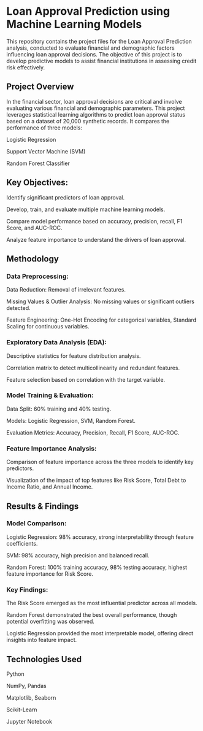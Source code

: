 # Loan Approval Prediction using Machine Learning Models
This repository contains the project files for the Loan Approval Prediction analysis, conducted to evaluate financial and demographic factors influencing loan approval decisions. The objective of this project is to develop predictive models to assist financial institutions in assessing credit risk effectively.
## Project Overview
In the financial sector, loan approval decisions are critical and involve evaluating various financial and demographic parameters. This project leverages statistical learning algorithms to predict loan approval status based on a dataset of 20,000 synthetic records. It compares the performance of three models:

Logistic Regression

Support Vector Machine (SVM)

Random Forest Classifier
## Key Objectives:

Identify significant predictors of loan approval.

Develop, train, and evaluate multiple machine learning models.

Compare model performance based on accuracy, precision, recall, F1 Score, and AUC-ROC.

Analyze feature importance to understand the drivers of loan approval.
## Methodology
### Data Preprocessing:

Data Reduction: Removal of irrelevant features.

Missing Values & Outlier Analysis: No missing values or significant outliers detected.

Feature Engineering: One-Hot Encoding for categorical variables, Standard Scaling for continuous variables.
### Exploratory Data Analysis (EDA):

Descriptive statistics for feature distribution analysis.

Correlation matrix to detect multicollinearity and redundant features.

Feature selection based on correlation with the target variable.

### Model Training & Evaluation:

Data Split: 60% training and 40% testing.

Models: Logistic Regression, SVM, Random Forest.

Evaluation Metrics: Accuracy, Precision, Recall, F1 Score, AUC-ROC.

### Feature Importance Analysis:

Comparison of feature importance across the three models to identify key predictors.

Visualization of the impact of top features like Risk Score, Total Debt to Income Ratio, and Annual Income.
## Results & Findings
### Model Comparison:

Logistic Regression: 98% accuracy, strong interpretability through feature coefficients.

SVM: 98% accuracy, high precision and balanced recall.

Random Forest: 100% training accuracy, 98% testing accuracy, highest feature importance for Risk Score.

### Key Findings:

The Risk Score emerged as the most influential predictor across all models.

Random Forest demonstrated the best overall performance, though potential overfitting was observed.

Logistic Regression provided the most interpretable model, offering direct insights into feature impact.

## Technologies Used
Python

NumPy, Pandas

Matplotlib, Seaborn

Scikit-Learn

Jupyter Notebook
